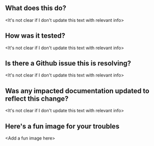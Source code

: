 ## What does this do?
\<It's not clear if I don't update this text with relevant info\>

## How was it tested?
\<It's not clear if I don't update this text with relevant info\>

## Is there a Github issue this is resolving?
\<It's not clear if I don't update this text with relevant info\>

## Was any impacted documentation updated to reflect this change?
\<It's not clear if I don't update this text with relevant info\>

## Here's a fun image for your troubles
\<Add a fun image here\>
